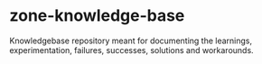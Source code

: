 # zone-knowledge-base
Knowledgebase repository meant for documenting the learnings, experimentation, failures, successes, solutions and workarounds.
